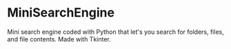 # MiniSearchEngine
Mini search engine coded with Python that let's you search for folders, files, and file contents. Made with Tkinter.